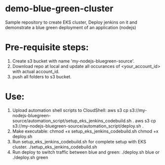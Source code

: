 # demo-blue-green-cluster
Sample repository to create EKS cluster, Deploy jenkins on it and demonstrate a blue green deployment of an application (nodejs)

# Pre-requisite steps:
1. Create s3 bucket with name 'my-nodejs-bluegreen-source'.
2. Download repo at local and update all occurances of <your_account_id> with actual account_id.
3. push all folders to s3 bucket.


# Use:
1. Upload automation shell scripts to CloudShell:
   	aws s3 cp s3://my-nodejs-bluegreen-source/automation_script/setup_eks_jenkins_codebuild.sh .
	aws s3 cp s3://my-nodejs-bluegreen-source/automation_script/deploy.sh .
2. Make executable:
   	chmod +x setup_eks_jenkins_codebuild.sh 
	chmod +x deploy.sh
3. Run setup_eks_jenkins_codebuild.sh for complete setup with EKS cluster.
    	./setup_eks_jenkins_codebuild.sh
4. Run deploy to switch traffic between blue and green:
   ./deploy.sh blue or ./deploy.sh green

